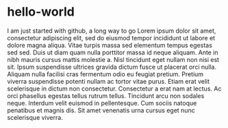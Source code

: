 # hello-world
I am just started with github, a long way to go
Lorem ipsum dolor sit amet, consectetur adipiscing elit, sed do eiusmod tempor incididunt ut labore et dolore magna aliqua. Vitae turpis massa sed elementum tempus egestas sed sed. Duis ut diam quam nulla porttitor massa id neque aliquam. Ante in nibh mauris cursus mattis molestie a. Nisl tincidunt eget nullam non nisi est sit. Ipsum suspendisse ultrices gravida dictum fusce ut placerat orci nulla. Aliquam nulla facilisi cras fermentum odio eu feugiat pretium. Pretium viverra suspendisse potenti nullam ac tortor vitae purus. Etiam erat velit scelerisque in dictum non consectetur. Consectetur a erat nam at lectus. Ac orci phasellus egestas tellus rutrum tellus. Tincidunt arcu non sodales neque. Interdum velit euismod in pellentesque. Cum sociis natoque penatibus et magnis dis. Sit amet venenatis urna cursus eget nunc scelerisque viverra.
